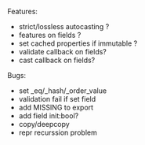 Features:

- strict/lossless autocasting ?
- features on fields ?
- set cached properties if immutable ?
- validate callback on fields?
- cast callback on fields?

Bugs:

- set \_eq/\_hash/\_order_value
- validation fail if set field
- add MISSING to export
- add field init:bool?
- copy/deepcopy
- repr recurssion problem
